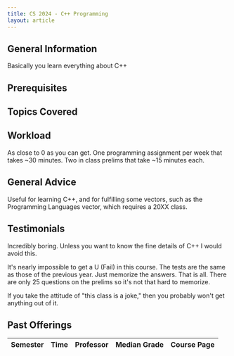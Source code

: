 ```yaml
---
title: CS 2024 - C++ Programming
layout: article
---
```


## General Information

Basically you learn everything about C++

## Prerequisites

## Topics Covered

## Workload

As close to 0 as you can get. One programming assignment per week that takes ~30 minutes. Two in class prelims that take ~15 minutes each.

## General Advice

Useful for learning C++, and for fulfilling some vectors, such as the Programming Languages vector, which requires a 20XX class.

## Testimonials

Incredibly boring. Unless you want to know the fine details of C++ I would avoid this.

It's nearly impossible to get a U (Fail) in this course. The tests are the same as those of the previous year. Just memorize the answers. That is all. There are only 25 questions on the prelims so it's not that hard to memorize.

If you take the attitude of "this class is a joke," then you probably won't get anything out of it.

## Past Offerings

| Semester | Time | Professor | Median Grade | Course Page | 
| --- | --- | --- | --- | --- |
